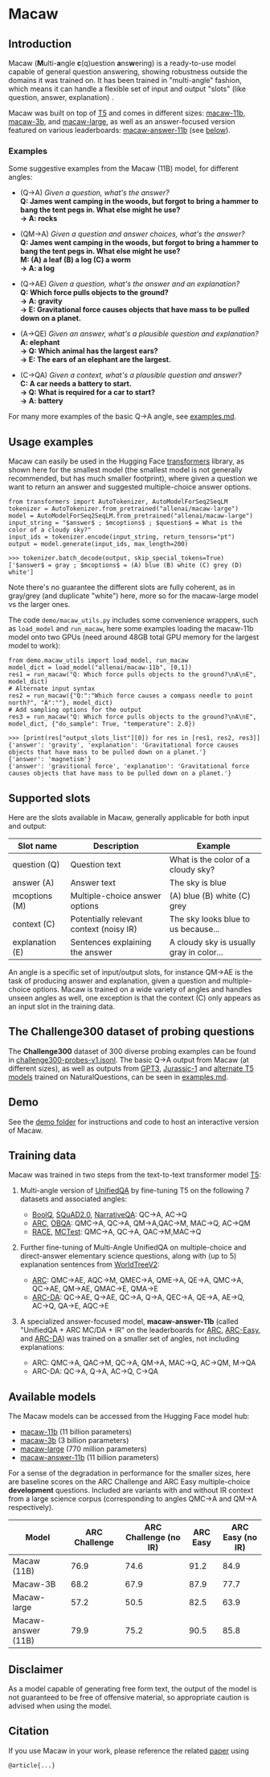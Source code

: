 # Macaw

## Introduction

Macaw (<b>M</b>ulti-<b>a</b>ngle <b>c</b>(q)uestion <b>a</b>ns<b>w</b>ering) is a ready-to-use model capable of general 
question answering, showing robustness outside the domains it was 
trained on. It has been trained in "multi-angle" fashion, which means it can handle a flexible set of input
and output "slots" (like question, answer, explanation) .

Macaw was built on top of [T5](https://github.com/google-research/text-to-text-transfer-transformer) and 
comes in different sizes:  [macaw-11b](https://huggingface.co/allenai/macaw-11b), [macaw-3b](https://huggingface.co/allenai/macaw-3b), 
and [macaw-large](https://huggingface.co/allenai/macaw-large), as well as an answer-focused version featured on 
various leaderboards: [macaw-answer-11b](https://huggingface.co/allenai/macaw-answer-11b) (see [below](#training-data)).

### Examples

Some suggestive examples from the Macaw (11B) model, for different angles:

  * (Q→A) <i>Given a question, what's the answer?</i> <br>
  **Q: James went camping in the woods, but forgot to bring a hammer to bang the tent pegs in. What else might he use? <br> 
  → A: rocks**
  
  * (QM→A) <i>Given a question and answer choices, what's the answer?</i> <br>
  **Q: James went camping in the woods, but forgot to bring a hammer to bang the tent pegs in. What else might he use? <br> 
           M: (A) a leaf (B) a log (C) a worm <br>
  → A: a log**

  * (Q→AE) <i>Given a question, what's the answer and an explanation?</i><br>
  **Q: Which force pulls objects to the ground? <br>
  → A: gravity <br>
  → E: Gravitational force causes objects that have mass to be pulled down on a planet.**

  * (A→QE) <i>Given an answer, what's a plausible question and explanation?</i><br>
  **A: elephant <br>
  → Q: Which animal has the largest ears? <br>
  → E: The ears of an elephant are the largest.**

  * (C→QA) <i>Given a context, what's a plausible question and answer?</i><br>
  **C: A car needs a battery to start. <br>
  → Q: What is required for a car to start? <br>
  → A: battery**
  
For many more examples of the basic Q→A angle, see [examples.md](examples.md).

## Usage examples

Macaw can easily be used in the Hugging Face [transformers](https://github.com/huggingface/transformers) 
library, as shown here for the 
smallest model (the smallest model is not generally recommended, but has much 
smaller footprint), where given a question we want to return an answer and 
suggested multiple-choice answer options.

```
from transformers import AutoTokenizer, AutoModelForSeq2SeqLM
tokenizer = AutoTokenizer.from_pretrained("allenai/macaw-large")
model = AutoModelForSeq2SeqLM.from_pretrained("allenai/macaw-large")
input_string = "$answer$ ; $mcoptions$ ; $question$ = What is the color of a cloudy sky?"
input_ids = tokenizer.encode(input_string, return_tensors="pt")
output = model.generate(input_ids, max_length=200)

>>> tokenizer.batch_decode(output, skip_special_tokens=True)
['$answer$ = gray ; $mcoptions$ = (A) blue (B) white (C) grey (D) white']
```

Note there's no guarantee the different slots are fully coherent, as in gray/grey (and duplicate "white") here,
more so for the macaw-large model vs the larger ones.

The code `demo/macaw_utils.py` includes some convenience wrappers, such as `load_model` and 
`run_macaw`, here some examples
loading the macaw-11b model onto two GPUs (need around 48GB total GPU memory for the 
largest model to work):

```
from demo.macaw_utils import load_model, run_macaw
model_dict = load_model("allenai/macaw-11b", [0,1])
res1 = run_macaw("Q: Which force pulls objects to the ground?\nA\nE", model_dict)
# Alternate input syntax
res2 = run_macaw({"Q:":"Which force causes a compass needle to point north?", "A":""}, model_dict)
# Add sampling options for the output
res3 = run_macaw("Q: Which force pulls objects to the ground?\nA\nE", model_dict, {"do_sample": True, "temperature": 2.0})

>>> [print(res["output_slots_list"][0]) for res in [res1, res2, res3]]
{'answer': 'gravity', 'explanation': 'Gravitational force causes objects that have mass to be pulled down on a planet.'}
{'answer': 'magnetism'}
{'answer': 'gravitional force', 'explanation': 'Gravitational force causes objects that have mass to be pulled down on a planet.'}
```


## Supported slots

Here are the slots available in Macaw, generally applicable for both input and output:

| Slot name | Description | Example | 
|---|---|---|
|question (Q) | Question text | What is the color of a cloudy sky? |
|answer (A) | Answer text | The sky is blue |
|mcoptions (M) | Multiple-choice answer options |  (A) blue (B) white (C) grey |
|context (C) | Potentially relevant context (noisy IR) | The sky looks blue to us because... |
|explanation (E) | Sentences explaining the answer | A cloudy sky is usually gray in color... |

An angle is a specific set of input/output slots, for instance QM->AE is the task of producing answer and explanation,
given a question and multiple-choice options. Macaw is trained on a wide variety of angles and handles unseen angles
as well, one exception is that the context (C) only appears as an input slot in the training data.

  
## The Challenge300 dataset of probing questions

The **Challenge300** dataset of 300 diverse probing examples can be found in 
[challenge300-probes-v1.jsonl](challenge300-probes-v1.jsonl). The basic Q→A output
from Macaw (at different sizes), as well as outputs from [GPT3](https://arxiv.org/pdf/2005.14165.pdf), 
[Jurassic-1](https://www.ai21.com/blog/announcing-ai21-studio-and-jurassic-1) and 
[alternate T5 models](https://www.aclweb.org/anthology/2020.emnlp-main.437/) trained on NaturalQuestions, can be seen in
[examples.md](examples.md).

## Demo

See the [demo folder](demo) for instructions and code to host an interactive version of Macaw.

## Training data

Macaw was trained in two steps from the text-to-text transformer 
model [T5](https://github.com/google-research/text-to-text-transfer-transformer):

   1. Multi-angle version of [UnifiedQA](https://github.com/allenai/unifiedqa) by fine-tuning T5
   on the following 7 datasets and associated angles:
       * [BoolQ](https://github.com/google-research-datasets/boolean-questions), 
       [SQuAD2.0](https://rajpurkar.github.io/SQuAD-explorer), 
       [NarrativeQA](https://github.com/deepmind/narrativeqa): QC→A, AC→Q
       * [ARC](https://allenai.org/data/arc), [OBQA](https://allenai.org/data/open-book-qa): 
       QMC→A, QC→A, QM→A,QAC→M, MAC→Q, AC→QM
       * [RACE](https://www.cs.cmu.edu/~glai1/data/race/), 
       [MCTest](https://mattr1.github.io/mctest/): QMC→A, QC→A, QAC→M,MAC→Q
       
   2. Further fine-tuning of Multi-Angle UnifiedQA on multiple-choice and direct-answer elementary science questions, 
   along with (up to 5) explanation sentences from [WorldTreeV2](http://cognitiveai.org/explanationbank/): 
       * [ARC](https://allenai.org/data/arc): QMC→AE, AQC→M, QMEC→A, QME→A, QE→A, QMC→A, QC→AE, QM→AE, QMAC→E, QMA→E
       * [ARC-DA](https://allenai.org/data/arc-da): QC→AE, Q→AE, QC→A, Q→A, QEC→A, QE→A, AE→Q, AC→Q, QA→E, AQC→E
       
   3. A specialized answer-focused model, <b>macaw-answer-11b</b> (called "UnifiedQA + ARC MC/DA + IR" on the 
   leaderboards for [ARC](https://leaderboard.allenai.org/arc/submissions/public), 
   [ARC-Easy](https://leaderboard.allenai.org/arc_easy/submissions/public), and 
   [ARC-DA](https://leaderboard.allenai.org/genie-arcda/submissions/public))
   was trained on a smaller set of angles, not including explanations:
       * ARC: QMC→A, QAC→M, QC→A, QM→A, MAC→Q, AC→QM, M→QA
       * ARC-DA: QC→A, Q→A, AC→Q, C→QA
       
   
## Available models

The Macaw models can be accessed from the Hugging Face model hub:

   * [macaw-11b](https://huggingface.co/allenai/macaw-11b)  (11 billion parameters)
   * [macaw-3b](https://huggingface.co/allenai/macaw-3b)  (3 billion parameters)
   * [macaw-large](https://huggingface.co/allenai/macaw-large)  (770 million parameters)
   * [macaw-answer-11b](https://huggingface.co/allenai/macaw-answer-11b)  (11 billion parameters)

For a sense of the degradation in performance for the smaller sizes, here are baseline scores on the ARC Challenge and 
ARC Easy multiple-choice <b>development</b> questions. Included are variants with and without IR context from a large science 
corpus (corresponding to angles QMC→A and QM→A respectively).

|Model | ARC Challenge | ARC Challenge (no IR) | ARC Easy | ARC Easy (no IR)|
|---|---|---|---|---|
|Macaw (11B) | 76.9 | 74.6 | 91.2 | 84.9|
|Macaw-3B | 68.2 | 67.9 | 87.9 |  77.7|
|Macaw-large | 57.2 | 50.5 | 82.5 | 63.9|
|Macaw-answer (11B) | 79.9 | 75.2 | 90.5 | 85.8|

## Disclaimer

As a model capable of generating free form text, the output of the model is not guaranteed to be free of
offensive material, so appropriate caution is advised when using the model.

## Citation

If you use Macaw in your work, please reference the related [paper]() using

```
@article{...}
```
